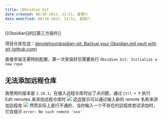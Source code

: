 ```yaml
---
title: 🤖Obsidian Git
date created: 06/10-2023, 21:51, 星期六
date modified: 06/10-2023, 21:51, 星期六
---
```


[[Obsidian]]的[[第三方插件]]

项目仓库在这：[denolehov/obsidian-git: Backup your Obsidian.md vault with git (github.com)](https://github.com/denolehov/obsidian-git)

直接安装无需特别配置，第一次安装好后需要执行 `Obsidian Git: Initialize a new repo` 

## 无法添加远程仓库

我使用的版本是 `2.20.3`，在接入远程仓库时出了点问题，通过 `Ctrl + P` 执行 Edit remotes 来添加远程仓库时
![](https://vercel-proxy.norah1to.com/proxy/raw.githubusercontent.com/NoraH1to/cdn/master/img/20230610215635.png)
这边提示可以通过输入新的 remote 名称来添加远程库
![](https://vercel-proxy.norah1to.com/proxy/raw.githubusercontent.com/NoraH1to/cdn/master/img/20230610215856.png)
然而实际上是行不通的，当你输入一个不存在的远程库尝试添加时，它会提示 `error: No such remote 'xxx'`
